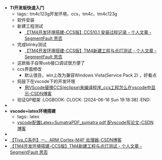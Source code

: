 - **TI开发板快速入门**
	- tags:: tm4c123g开发环境，ccs，tm4c，tm4c123g
	- 软件安装
	- 新建工程测试
		- [【TM4开发环境搭建-CCS版】CCS10.1 安装过程记录 - 个人文章 - SegmentFault 思否](https://segmentfault.com/a/1190000023096073)
	- 完成blinky测试
		- [【TM4开发环境搭建-CCS版】TM4新建工程与点灯测试 - 个人文章 - SegmentFault 思否](https://segmentfault.com/a/1190000023097969?utm_source=sf-backlinks)
	- 这款板子自带usb接口调试很方便了
	- ccs界面修改
		- 默认很丑，win上改为兼容Windows Vista(Service Pack 2) ，好看点
	- 捣鼓下在vscode下的开发环境
		- [用VScode替换CCS(eclipse)来编译程序_ccs工程怎么在vscode中显示-CSDN博客](https://blog.csdn.net/Argon_Ghost/article/details/122006777)
	- 验证QP框架
	  :LOGBOOK:
	  CLOCK: [2024-06-16 Sun 19:18:38]
	  :END:
-
- **vscode+latex环境搭建**
	- tags:: latex
	- [vscode配置Latex+SumatraPDF_sumatra pdf 配vscode写论文-CSDN博客](https://blog.csdn.net/qq_43456497/article/details/136812242)
-
- [【Tiva_C系列】一、ARM Cortex-M4F 处理器-CSDN博客](https://blog.csdn.net/qq_45040388/article/details/120436635)
- [【TM4开发环境搭建-CCS版】TM4新建工程与点灯测试 - 个人文章 - SegmentFault 思否](https://segmentfault.com/a/1190000023097969?utm_source=sf-backlinks)